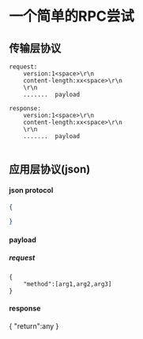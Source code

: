 # 一个简单的RPC尝试
## 传输层协议
```text
request:
    version:1<space>\r\n
    content-length:xx<space>\r\n
    \r\n
    .......  payload

```

```text
response:
    version:1<space>\r\n
    content-length:xx<space>\r\n
    \r\n
    .......  payload    


```
## 应用层协议(json)
#### json protocol
```json
{
    
}

```
#### payload
##### request
```
{
    "method":[arg1,arg2,arg3]
}

```
#### response
{
    "return":any
}
